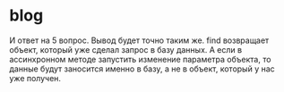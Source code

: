 # blog

И ответ на 5 вопрос. Вывод будет точно таким же. find возвращает объект, который уже сделал запрос в базу данных. А если в ассинхронном методе запустить изменение параметра объекта, то данные будут заносится именно в базу, а не в объект, который у нас уже получен.